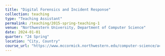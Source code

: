```yaml
---
title: "Digital Forensics and Incident Response"
collection: teaching
type: "Teaching Assistant"
permalink: /teaching/2015-spring-teaching-1
venue: "Northwestern University, Department of Computer Science"
date: 2024-01-01
quarter: "24 Spring"
location: "City, Country"
course_url: "https://www.mccormick.northwestern.edu/computer-science/academics/courses/descriptions/355.html"
---
```

